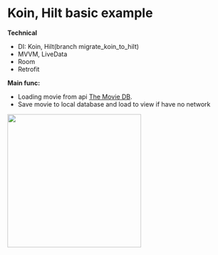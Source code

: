 # Koin, Hilt basic example
**Technical**
- DI: Koin, Hilt(branch migrate_koin_to_hilt)
- MVVM, LiveData
- Room
- Retrofit

**Main func:**
- Loading movie from api [The Movie DB](https://developers.themoviedb.org/3/movies/get-now-playing).
- Save movie to local database and load to view if have no network

<img src="https://user-images.githubusercontent.com/32641436/172201761-cbbd7e7b-a4e1-4aef-a473-287f0aebe1cd.gif" width="300"/>
